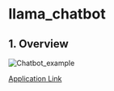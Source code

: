 # llama_chatbot

## 1. Overview
![Chatbot_example](https://github.com/kyun1016/llama_chatbot/assets/42373004/b377e135-1c84-447a-92c1-ab50e7bad1a0)

[Application Link](https://1drv.ms/u/s!As83a9-GTlfxgc1Gjlkrg1YyqDlzwg?e=kEaP53)
